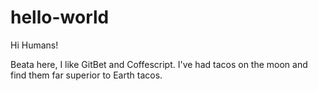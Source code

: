 # hello-world

Hi Humans!

Beata here, I like GitBet and Coffescript.
I've had tacos on the moon and find them far superior to Earth tacos.
